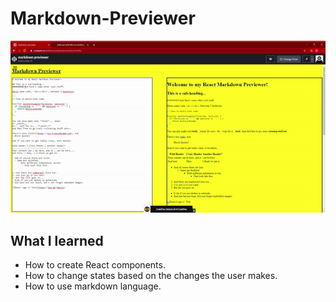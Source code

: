 # Markdown-Previewer
![](markdown-previewer.gif.gif)


## What I learned

* How to create React components.
* How to change states based on the changes the user makes.
* How to use markdown language. 
